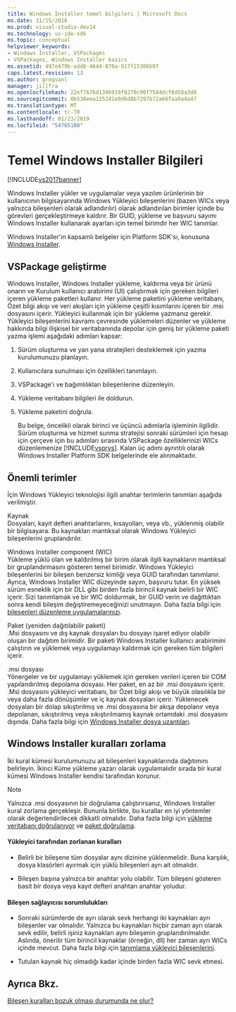 ```yaml
---
title: Windows Installer temel bilgileri | Microsoft Docs
ms.date: 11/15/2016
ms.prod: visual-studio-dev14
ms.technology: vs-ide-sdk
ms.topic: conceptual
helpviewer_keywords:
- Windows Installer, VSPackages
- VSPackages, Windows Installer basics
ms.assetid: 497e479b-add8-4644-870a-917f15306b97
caps.latest.revision: 13
ms.author: gregvanl
manager: jillfra
ms.openlocfilehash: 22ef7676d1346919f0270c90f7584dcf0d58a3d8
ms.sourcegitcommit: 8b538eea125241e9d6d8b7297b72a66faa9a4a47
ms.translationtype: MT
ms.contentlocale: tr-TR
ms.lasthandoff: 01/23/2019
ms.locfileid: "54765108"
---
```

# <a name="windows-installer-basics"></a>Temel Windows Installer Bilgileri
[!INCLUDE[vs2017banner](../../includes/vs2017banner.md)]

Windows Installer yükler ve uygulamalar veya yazılım ürünlerinin bir kullanıcının bilgisayarında Windows Yükleyici bileşenlerini (bazen WICs veya yalnızca bileşenleri olarak adlandırılır) olarak adlandırılan birimler içinde bu görevleri gerçekleştirmeye kaldırır. Bir GUID, yükleme ve başvuru sayımı Windows Installer kullanarak ayarları için temel birimdir her WIC tanımlar.  
  
 Windows Installer'ın kapsamlı belgeler için Platform SDK'sı, konusuna [Windows Installer](http://msdn.microsoft.com/library/aa372866.aspx).  
  
## <a name="authoring-a-vspackage"></a>VSPackage geliştirme  
 Windows Installer, Windows Installer yükleme, kaldırma veya bir ürünü onarın ve Kurulum kullanıcı arabirimi (UI) çalıştırmak için gereken bilgileri içeren yükleme paketleri kullanır. Her yükleme paketini yükleme veritabanı, Özet bilgi akışı ve veri akışları için yükleme çeşitli kısımlarını içeren bir .msi dosyasını içerir. Yükleyici kullanmak için bir yükleme yazmanız gerekir. Yükleyici bileşenlerini kavramı çevresinde yüklemeleri düzenler ve yükleme hakkında bilgi ilişkisel bir veritabanında depolar için geniş bir yükleme paketi yazma işlemi aşağıdaki adımları kapsar:  
  
1. Sürüm oluşturma ve yan yana stratejileri desteklemek için yazma kurulumunuzu planlayın.  
  
2. Kullanıcılara sunulması için özellikleri tanımlayın.  
  
3. VSPackage'ı ve bağımlılıkları bileşenlerine düzenleyin.  
  
4. Yükleme veritabanı bilgileri ile doldurun.  
  
5. Yükleme paketini doğrula.  
  
   Bu belge, öncelikli olarak birinci ve üçüncü adımlarla işleminin ilgilidir. Sürüm oluşturma ve hizmet sunma stratejisi sonraki sürümleri için hesap için çerçeve için bu adımları sırasında VSPackage özelliklerinizi WICs düzenlemenize [!INCLUDE[vsprvs](../../includes/vsprvs-md.md)]. Kalan üç adımı ayrıntılı olarak Windows Installer Platform SDK belgelerinde ele alınmaktadır.  
  
## <a name="key-terms"></a>Önemli terimler  
 İçin Windows Yükleyici teknolojisi ilgili anahtar terimlerin tanımları aşağıda verilmiştir.  
  
 Kaynak  
 Dosyaları, kayıt defteri anahtarlarını, kısayolları, veya vb., yüklenmiş olabilir bir bilgisayara. Bu kaynakları mantıksal olarak Windows Yükleyici bileşenlerini gruplandırılır.  
  
 Windows Installer component (WIC)  
 Yükleme yüklü olan ve kaldırılmış bir birim olarak ilgili kaynakların mantıksal bir gruplandırmasını gösteren temel birimidir. Windows Yükleyici bileşenlerini bir bileşen benzersiz kimliği veya GUID tarafından tanımlanır. Ayrıca, Windows Installer WIC düzeyinde sayım, başvuru tutar. En yüksek sürüm esneklik için bir DLL gibi birden fazla birincil kaynak belirli bir WIC içerir. Sizi tanımlamak ve bir WIC doldurmak, bir GUID verin ve dağıttıktan sonra kendi bileşim değiştiremeyeceğinizi unutmayın. Daha fazla bilgi için [bileşenleri düzenleme uygulamalarınızı](http://msdn.microsoft.com/library/aa370561.aspx).  
  
 Paket (yeniden dağıtılabilir paketi)  
 .Msi dosyasını ve dış kaynak dosyaları bu dosyayı işaret ediyor olabilir oluşan bir dağıtım birimidir. Bir paketi Windows Installer kullanıcı arabirimini çalıştırın ve yüklemek veya uygulamayı kaldırmak için gereken tüm bilgileri içerir.  
  
 .msi dosyası  
 Yönergeler ve bir uygulamayı yüklemek için gereken verileri içeren bir COM yapılandırılmış depolama dosyası. Her paket, en az bir .msi dosyasını içerir. .Msi dosyasını yükleyici veritabanı, bir Özet bilgi akışı ve büyük olasılıkla bir veya daha fazla dönüşümler ve iç kaynak dosyaları içerir. Yüklenecek dosyaları bir dolap sıkıştırılmış ve .msi dosyasına bir akışa depolanır veya depolanan, sıkıştırılmış veya sıkıştırılmamış kaynak ortamdaki .msi dosyasını dışında. Daha fazla bilgi için [Windows Installer dosya uzantıları](http://msdn.microsoft.com/library/aa372842\(VS.85\).aspx).  
  
## <a name="windows-installer-rules-enforcement"></a>Windows Installer kuralları zorlama  
 İki kural kümesi kurulumunuzu ait bileşenleri kaynaklarında dağıtımını belirleyin. İkinci Küme yükleme yazarı olarak uygulamalıdır sırada bir kural kümesi Windows Installer kendisi tarafından korunur.  
  
> [!NOTE]
>  Yalnızca .msi dosyasının bir doğrulama çalıştırırsanız, Windows Installer kural zorlama gerçekleşir. Bununla birlikte, bu kurallar en iyi yöntemler olarak değerlendirilecek dikkatli olmalıdır. Daha fazla bilgi için [yükleme veritabanı doğrulanıyor](http://msdn.microsoft.com/library/aa372477\(VS.85\).aspx) ve [paket doğrulama](http://msdn.microsoft.com/library/aa370569\(VS.85\).aspx).  
  
#### <a name="installer-enforced-rules"></a>Yükleyici tarafından zorlanan kuralları  
  
-   Belirli bir bileşene tüm dosyalar aynı dizinine yüklenmelidir. Buna karşılık, dosya klasörleri ayırmak için yüklü bileşenleri ayrı ait olmalıdır.  
  
-   Bileşen başına yalnızca bir anahtar yolu olabilir. Tüm bileşeni gösteren basit bir dosya veya kayıt defteri anahtarı anahtar yoludur.  
  
#### <a name="component-provider-responsibilities"></a>Bileşen sağlayıcısı sorumlulukları  
  
-   Sonraki sürümlerde de ayrı olarak sevk herhangi iki kaynakları ayrı bileşenler var olmalıdır. Yalnızca bu kaynakları hiçbir zaman ayrı olarak sevk edilir, belirli işiniz kaynakları aynı bileşenin gruplandırılmalıdır. Aslında, önerilir tüm birincil kaynaklar (örneğin, dll) her zaman ayrı WICs içinde mevcut. Daha fazla bilgi için [tanımlama yükleyici bileşenlerini](http://msdn.microsoft.com/library/aa368269\(VS.85\).aspx).  
  
-   Tutulan kaynak hiç olmadığı kadar içinde birden fazla WIC sevk etmesi.  
  
## <a name="see-also"></a>Ayrıca Bkz.  
 [Bileşen kuralları bozuk olması durumunda ne olur?](http://msdn.microsoft.com/library/aa372795\(VS.85\).aspx)
